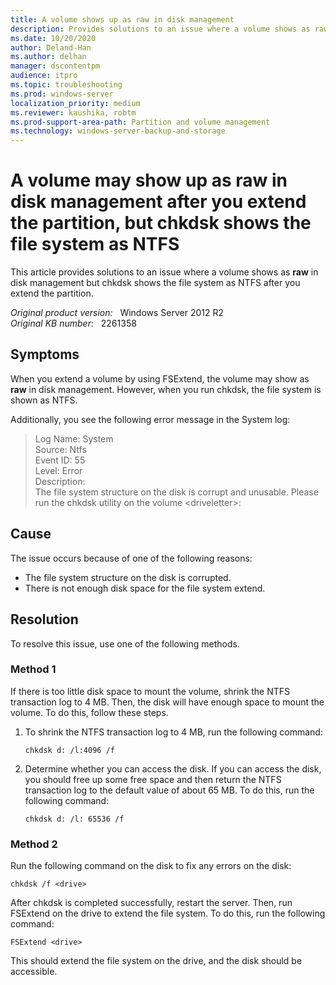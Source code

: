 ```yaml
---
title: A volume shows up as raw in disk management
description: Provides solutions to an issue where a volume shows as raw in disk management but chkdsk shows the file system as NTFS after you extend the partition.
ms.date: 10/20/2020
author: Deland-Han
ms.author: delhan
manager: dscontentpm
audience: itpro
ms.topic: troubleshooting
ms.prod: windows-server
localization_priority: medium
ms.reviewer: kaushika, robtm
ms.prod-support-area-path: Partition and volume management
ms.technology: windows-server-backup-and-storage
---
```

# A volume may show up as raw in disk management after you extend the partition, but chkdsk shows the file system as NTFS

This article provides solutions to an issue where a volume shows as **raw** in disk management but chkdsk shows the file system as NTFS after you extend the partition.

_Original product version:_ &nbsp; Windows Server 2012 R2  
_Original KB number:_ &nbsp; 2261358

## Symptoms

When you extend a volume by using FSExtend, the volume may show as **raw** in disk management. However, when you run chkdsk, the file system is shown as NTFS.

Additionally, you see the following error message in the System log:

> Log Name: System  
Source: Ntfs  
Event ID: 55  
Level: Error  
Description:  
The file system structure on the disk is corrupt and unusable. Please run the chkdsk utility on the volume \<driveletter>:

## Cause

The issue occurs because of one of the following reasons:

- The file system structure on the disk is corrupted.
- There is not enough disk space for the file system extend.

## Resolution

To resolve this issue, use one of the following methods.

### Method 1

If there is too little disk space to mount the volume, shrink the NTFS transaction log to 4 MB. Then, the disk will have enough space to mount the volume. To do this, follow these steps.

1. To shrink the NTFS transaction log to 4 MB, run the following command:

    ```console
    chkdsk d: /l:4096 /f
    ```

2. Determine whether you can access the disk. If you can access the disk, you should free up some free space and then return the NTFS transaction log to the default value of about 65 MB. To do this, run the following command:

    ```console
    chkdsk d: /l: 65536 /f
    ```

### Method 2

Run the following command on the disk to fix any errors on the disk:

```console
chkdsk /f <drive>
```

After chkdsk is completed successfully, restart the server. Then, run FSExtend on the drive to extend the file system. To do this, run the following command:

```console
FSExtend <drive>
```

This should extend the file system on the drive, and the disk should be accessible.
